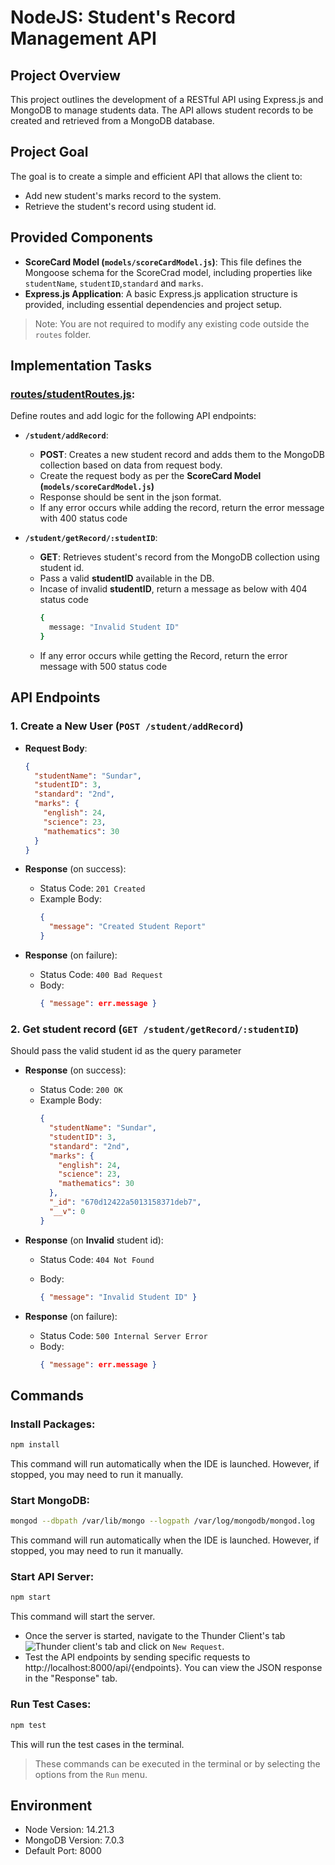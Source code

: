 # NodeJS: Student's Record Management API

## Project Overview

This project outlines the development of a RESTful API using Express.js and MongoDB to manage students data. The API allows student records to be created and retrieved from a MongoDB database.

## Project Goal

The goal is to create a simple and efficient API that allows the client to:

- Add new student's marks record to the system.
- Retrieve the student's record using student id.

## Provided Components

- **ScoreCard Model (`models/scoreCardModel.js`)**: This file defines the Mongoose schema for the ScoreCrad model, including properties like `studentName`, `studentID`,`standard` and `marks`.
- **Express.js Application**: A basic Express.js application structure is provided, including essential dependencies and project setup.

> Note: You are not required to modify any existing code outside the `routes` folder.

## Implementation Tasks

### [routes/studentRoutes.js](routes/studentRoutes.js):

Define routes and add logic for the following API endpoints:

- **`/student/addRecord`**:

  - **POST**: Creates a new student record and adds them to the MongoDB collection based on data from request body.
  - Create the request body as per the **ScoreCard Model (`models/scoreCardModel.js`)**
  - Response should be sent in the json format.
  - If any error occurs while adding the record, return the error message with 400 status code

- **`/student/getRecord/:studentID`**:
  - **GET**: Retrieves student's record from the MongoDB collection using student id.
  - Pass a valid **studentID** available in the DB.
  - Incase of invalid **studentID**, return a message as below with 404 status code
    ```bash
    {
      message: "Invalid Student ID"
    }
    ```
  - If any error occurs while getting the Record, return the error message with 500 status code

## API Endpoints

### 1. Create a New User (`POST /student/addRecord`)

- **Request Body**:

  ```json
  {
    "studentName": "Sundar",
    "studentID": 3,
    "standard": "2nd",
    "marks": {
      "english": 24,
      "science": 23,
      "mathematics": 30
    }
  }
  ```

- **Response** (on success):
  - Status Code: `201 Created`
  - Example Body:
    ```json
    {
      "message": "Created Student Report"
    }
    ```
- **Response** (on failure):
  - Status Code: `400 Bad Request`
  - Body:
    ```json
    { "message": err.message }
    ```

### 2. Get student record (`GET /student/getRecord/:studentID`)

Should pass the valid student id as the query parameter

- **Response** (on success):
  - Status Code: `200 OK`
  - Example Body:
    ```json
    {
      "studentName": "Sundar",
      "studentID": 3,
      "standard": "2nd",
      "marks": {
        "english": 24,
        "science": 23,
        "mathematics": 30
      },
      "_id": "670d12422a5013158371deb7",
      "__v": 0
    }
    ```
- **Response** (on **Invalid** student id):

  - Status Code: `404 Not Found`
  - Body:

    ```json
    { "message": "Invalid Student ID" }
    ```

- **Response** (on failure):
  - Status Code: `500 Internal Server Error`
  - Body:
    ```json
    { "message": err.message }
    ```

## Commands

### Install Packages:

```bash
npm install
```

This command will run automatically when the IDE is launched. However, if stopped, you may need to run it manually.

### Start MongoDB:

```bash
mongod --dbpath /var/lib/mongo --logpath /var/log/mongodb/mongod.log
```

This command will run automatically when the IDE is launched. However, if stopped, you may need to run it manually.

### Start API Server:

```bash
npm start
```

This command will start the server.

- Once the server is started, navigate to the Thunder Client's tab ![Thunder client's tab](https://media-doselect.s3.amazonaws.com/generic/ryM78VN71g10k2dKr9K2wGYwo/ThunderClientLogo.png) and click on `New Request`.
- Test the API endpoints by sending specific requests to http://localhost:8000/api/{endpoints}. You can view the JSON response in the "Response" tab.

### Run Test Cases:

```bash
npm test
```

This will run the test cases in the terminal.

> These commands can be executed in the terminal or by selecting the options from the `Run` menu.

## Environment

- Node Version: 14.21.3
- MongoDB Version: 7.0.3
- Default Port: 8000

```

```

